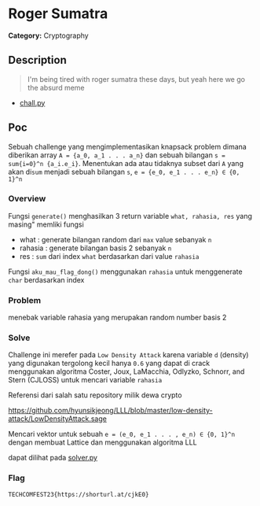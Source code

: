 # Roger Sumatra

**Category:** Cryptography

## Description
> I'm being tired with roger sumatra these days, but yeah here we go the absurd meme

- [chall.py](public/chall.py)

## Poc

Sebuah challenge yang mengimplementasikan knapsack problem dimana diberikan array `A = {a_0, a_1 . . . a_n}` dan sebuah bilangan `s = sum{i=0}^n {a_i.e_i}`. Menentukan ada atau tidaknya subset dari `A` yang akan di`sum` menjadi sebuah bilangan `s`, `e = {e_0, e_1 . . . e_n} ∈ {0, 1}^n`

### Overview

Fungsi `generate()` menghasilkan 3 return variable `what, rahasia, res` yang masing" memliki fungsi
- what : generate bilangan random dari `max` value sebanyak `n`
- rahasia : generate bilangan basis 2 sebanyak `n`
- res : `sum` dari index `what` berdasarkan dari value `rahasia`

Fungsi `aku_mau_flag_dong()` menggunakan `rahasia` untuk menggenerate `char` berdasarkan index

### Problem
menebak variable rahasia yang merupakan random number basis 2 

### Solve

Challenge ini merefer pada `Low Density Attack` karena variable `d` (density) yang digunakan tergolong kecil hanya `0.6` yang dapat di crack menggunakan algoritma Coster, Joux, LaMacchia, Odlyzko, Schnorr, and Stern (CJLOSS) untuk mencari variable `rahasia`

Referensi dari salah satu repository milik dewa crypto 

https://github.com/hyunsikjeong/LLL/blob/master/low-density-attack/LowDensityAttack.sage

Mencari vektor untuk sebuah `e = (e_0, e_1 . . . , e_n) ∈ {0, 1}^n` dengan membuat Lattice dan menggunakan algoritma LLL

dapat dilihat pada [solver.py](solver.py)

### Flag
```
TECHCOMFEST23{https://shorturl.at/cjkE0}
```
